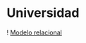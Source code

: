 # Universidad
! [Modelo relacional](https://github.com/PepeMP23/universidad/blob/main/assets/Modelo%20relacional.png)
